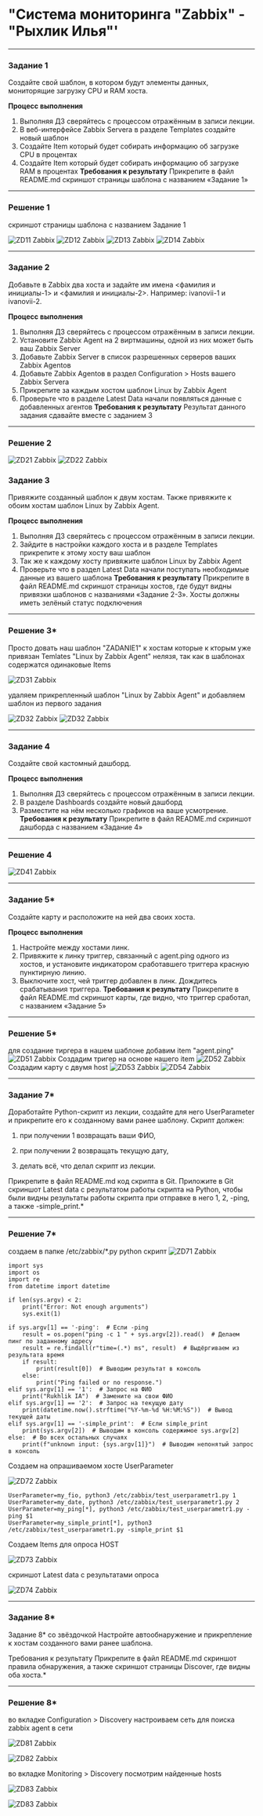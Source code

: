 # "Система мониторинга "Zabbix" - "Рыхлик Илья"' 

---

### Задание 1

Создайте свой шаблон, в котором будут элементы данных, мониторящие загрузку CPU и RAM хоста.

**Процесс выполнения**
1. Выполняя ДЗ сверяйтесь с процессом отражённым в записи лекции.
2. В веб-интерфейсе Zabbix Servera в разделе Templates создайте новый шаблон
3. Создайте Item который будет собирать информацию об загрузке CPU в процентах
4. Создайте Item который будет собирать информацию об загрузке RAM в процентах
**Требования к результату**
Прикрепите в файл README.md скриншот страницы шаблона с названием «Задание 1»

---

### Решение 1

скриншот страницы шаблона с названием Задание 1

![ZD11 Zabbix](https://github.com/ilaryhlik17854-stack/8-03-hw/blob/main/img84/ZD11.png?raw=true)
![ZD12 Zabbix](https://github.com/ilaryhlik17854-stack/8-03-hw/blob/main/img84/ZD12.png?raw=true)
![ZD13 Zabbix](https://github.com/ilaryhlik17854-stack/8-03-hw/blob/main/img84/ZD13.png?raw=true)
![ZD14 Zabbix](https://github.com/ilaryhlik17854-stack/8-03-hw/blob/main/img84/ZD14.png?raw=true)

---

### Задание 2

Добавьте в Zabbix два хоста и задайте им имена <фамилия и инициалы-1> и <фамилия и инициалы-2>. Например: ivanovii-1 и ivanovii-2.

**Процесс выполнения**
1. Выполняя ДЗ сверяйтесь с процессом отражённым в записи лекции.
2. Установите Zabbix Agent на 2 виртмашины, одной из них может быть ваш Zabbix Server
3. Добавьте Zabbix Server в список разрешенных серверов ваших Zabbix Agentов
4. Добавьте Zabbix Agentов в раздел Configuration > Hosts вашего Zabbix Servera
5. Прикрепите за каждым хостом шаблон Linux by Zabbix Agent
6. Проверьте что в разделе Latest Data начали появляться данные с добавленных агентов
**Требования к результату**
Результат данного задания сдавайте вместе с заданием 3

---

### Решение 2

![ZD21 Zabbix](https://github.com/ilaryhlik17854-stack/8-03-hw/blob/main/img84/ZD21.png?raw=true)
![ZD22 Zabbix](https://github.com/ilaryhlik17854-stack/8-03-hw/blob/main/img84/ZD22.png?raw=true)

### Задание 3

Привяжите созданный шаблон к двум хостам. Также привяжите к обоим хостам шаблон Linux by Zabbix Agent.

**Процесс выполнения**
1. Выполняя ДЗ сверяйтесь с процессом отражённым в записи лекции.
2. Зайдите в настройки каждого хоста и в разделе Templates прикрепите к этому хосту ваш шаблон
3. Так же к каждому хосту привяжите шаблон Linux by Zabbix Agent
4. Проверьте что в раздел Latest Data начали поступать необходимые данные из вашего шаблона
**Требования к результату**
 Прикрепите в файл README.md скриншот страницы хостов, где будут видны привязки шаблонов с названиями «Задание 2-3». Хосты должны иметь зелёный статус подключения
---

### Решение 3*

Просто довать наш шаблон "ZADANIE1" к хостам которые к кторым уже привязан Temlates "Linux by Zabbix Agent" нелязя, так как в шаблонах содержатся одинаковые Items

![ZD31 Zabbix](https://github.com/ilaryhlik17854-stack/8-03-hw/blob/main/img84/ZD31.png?raw=true)

удаляем прикрепленный шаблон "Linux by Zabbix Agent" и добавляем шаблон из первого задания

![ZD32 Zabbix](https://github.com/ilaryhlik17854-stack/8-03-hw/blob/main/img84/ZD32.png?raw=true)
![ZD32 Zabbix](https://github.com/ilaryhlik17854-stack/8-03-hw/blob/main/img84/ZD33.png?raw=true)

---

### Задание 4

Создайте свой кастомный дашборд.

**Процесс выполнения**
1. Выполняя ДЗ сверяйтесь с процессом отражённым в записи лекции.
2. В разделе Dashboards создайте новый дашборд
3. Разместите на нём несколько графиков на ваше усмотрение.
**Требования к результату**
 Прикрепите в файл README.md скриншот дашборда с названием «Задание 4»

---

### Решение 4

![ZD41 Zabbix](https://github.com/ilaryhlik17854-stack/8-03-hw/blob/main/img84/ZD41.png?raw=true)

---

### Задание 5*

Создайте карту и расположите на ней два своих хоста.

**Процесс выполнения**
1. Настройте между хостами линк.
2. Привяжите к линку триггер, связанный с agent.ping одного из хостов, и установите индикатором сработавшего триггера красную пунктирную линию.
3. Выключите хост, чей триггер добавлен в линк. Дождитесь срабатывания триггера.
**Требования к результату**
 Прикрепите в файл README.md скриншот карты, где видно, что триггер сработал, с названием «Задание 5»


---

### Решение 5*

для создание тиргера в нашем шаблоне добавим item "agent.ping"
![ZD51 Zabbix](https://github.com/ilaryhlik17854-stack/8-03-hw/blob/main/img84/ZD51.png?raw=true)
Создадим тригер на основе нашего item
![ZD52 Zabbix](https://github.com/ilaryhlik17854-stack/8-03-hw/blob/main/img84/ZD52.png?raw=true)
Создадим карту с двумя host
![ZD53 Zabbix](https://github.com/ilaryhlik17854-stack/8-03-hw/blob/main/img84/ZD53.png?raw=true)
![ZD54 Zabbix](https://github.com/ilaryhlik17854-stack/8-03-hw/blob/main/img84/ZD54.png?raw=true)

---

### Задание 7*

Доработайте Python-скрипт из лекции, создайте для него UserParameter и прикрепите его к созданному вами ранее шаблону. Скрипт должен:

1. при получении 1 возвращать ваши ФИО,

2. при получении 2 возвращать текущую дату,

3. делать всё, что делал скрипт из лекции.

Прикрепите в файл README.md код скрипта в Git. Приложите в Git скриншот Latest data с результатом работы скрипта на Python, чтобы были видны результаты работы скрипта при отправке в него 1, 2, -ping, а также -simple_print.*


---

### Решение 7*

создаем в папке /etc/zabbix/*.py python скрипт
![ZD71 Zabbix](https://github.com/ilaryhlik17854-stack/8-03-hw/blob/main/img84/ZD71.png?raw=true)

```
import sys
import os
import re
from datetime import datetime

if len(sys.argv) < 2:
    print("Error: Not enough arguments")
    sys.exit(1)

if sys.argv[1] == '-ping':  # Если -ping
    result = os.popen("ping -c 1 " + sys.argv[2]).read()  # Делаем пинг по заданному адресу
    result = re.findall(r"time=(.*) ms", result)  # Выдёргиваем из результата время
    if result:
        print(result[0])  # Выводим результат в консоль
    else:
        print("Ping failed or no response.")
elif sys.argv[1] == '1':  # Запрос на ФИО
    print("Rukhlik IA")  # Замените на свои ФИО
elif sys.argv[1] == '2':  # Запрос на текущую дату
    print(datetime.now().strftime("%Y-%m-%d %H:%M:%S"))  # Вывод текущей даты
elif sys.argv[1] == '-simple_print':  # Если simple_print
    print(sys.argv[2])  # Выводим в консоль содержимое sys.argv[2]
else:  # Во всех остальных случаях
    print(f"unknown input: {sys.argv[1]}")  # Выводим непонятый запрос в консоль

```

Создаем на опрашиваемом хосте UserParameter

![ZD72 Zabbix](https://github.com/ilaryhlik17854-stack/8-03-hw/blob/main/img84/ZD72.png?raw=true)

```
UserParameter=my_fio, python3 /etc/zabbix/test_userparametr1.py 1
UserParameter=my_date, python3 /etc/zabbix/test_userparametr1.py 2
UserParameter=my_ping[*], python3 /etc/zabbix/test_userparametr1.py -ping $1
UserParameter=my_simple_print[*], python3 /etc/zabbix/test_userparametr1.py -simple_print $1
```

Создаем Items для опроса HOST

![ZD73 Zabbix](https://github.com/ilaryhlik17854-stack/8-03-hw/blob/main/img84/ZD73.png?raw=true)

скриншот Latest data с результатами опроса

![ZD74 Zabbix](https://github.com/ilaryhlik17854-stack/8-03-hw/blob/main/img84/ZD74.png?raw=true)

---

### Задание 8*

Задание 8* со звёздочкой
Настройте автообнаружение и прикрепление к хостам созданного вами ранее шаблона.

Требования к результату
Прикрепите в файл README.md скриншот правила обнаружения, а также скриншот страницы Discover, где видны оба хоста.*



---

### Решение 8*

во вкладке Configuration > Discovery настроиваем сеть для поиска zabbix agent в сети

![ZD81 Zabbix](https://github.com/ilaryhlik17854-stack/8-03-hw/blob/main/img84/ZD81.png?raw=true)

![ZD82 Zabbix](https://github.com/ilaryhlik17854-stack/8-03-hw/blob/main/img84/ZD82.png?raw=true)


во вкладке Monitoring > Discovery посмотрим найденные hosts

![ZD83 Zabbix](https://github.com/ilaryhlik17854-stack/8-03-hw/blob/main/img84/ZD83.png?raw=true)

![ZD83 Zabbix](https://github.com/ilaryhlik17854-stack/8-03-hw/blob/main/img84/ZD84.png?raw=true)

